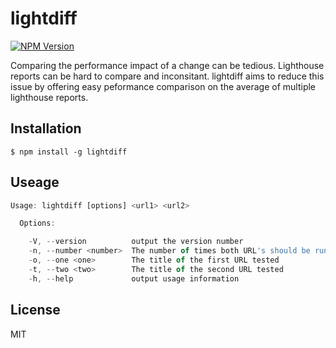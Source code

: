 # lightdiff

[![NPM Version](http://img.shields.io/npm/v/lightdiff.svg?style=flat)](https://www.npmjs.org/package/lightdiff)

Comparing the performance impact of a change can be tedious. Lighthouse reports can be hard to compare and inconsitant. lightdiff aims to reduce this issue by offering easy peformance comparison on the average of multiple lighthouse reports.


## Installation

    $ npm install -g lightdiff

## Useage

```js
Usage: lightdiff [options] <url1> <url2>

  Options:

    -V, --version          output the version number
    -n, --number <number>  The number of times both URL's should be run in lighthouse
    -o, --one <one>        The title of the first URL tested
    -t, --two <two>        The title of the second URL tested
    -h, --help             output usage information
```

## License

MIT